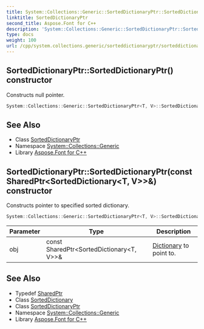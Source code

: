 ```yaml
---
title: System::Collections::Generic::SortedDictionaryPtr::SortedDictionaryPtr constructor
linktitle: SortedDictionaryPtr
second_title: Aspose.Font for C++
description: 'System::Collections::Generic::SortedDictionaryPtr::SortedDictionaryPtr constructor. Constructs null pointer in C++.'
type: docs
weight: 100
url: /cpp/system.collections.generic/sorteddictionaryptr/sorteddictionaryptr/
---
```

## SortedDictionaryPtr::SortedDictionaryPtr() constructor


Constructs null pointer.

```cpp
System::Collections::Generic::SortedDictionaryPtr<T, V>::SortedDictionaryPtr()
```

## See Also

* Class [SortedDictionaryPtr](../)
* Namespace [System::Collections::Generic](../../)
* Library [Aspose.Font for C++](../../../)
## SortedDictionaryPtr::SortedDictionaryPtr(const SharedPtr\<SortedDictionary\<T, V\>\>\&) constructor


Constructs pointer to specified sorted dictionary.

```cpp
System::Collections::Generic::SortedDictionaryPtr<T, V>::SortedDictionaryPtr(const SharedPtr<SortedDictionary<T, V>> &obj)
```


| Parameter | Type | Description |
| --- | --- | --- |
| obj | const SharedPtr\<SortedDictionary\<T, V\>\>\& | [Dictionary](../../dictionary/) to point to. |

## See Also

* Typedef [SharedPtr](../../../system/sharedptr/)
* Class [SortedDictionary](../../sorteddictionary/)
* Class [SortedDictionaryPtr](../)
* Namespace [System::Collections::Generic](../../)
* Library [Aspose.Font for C++](../../../)
